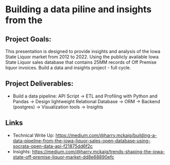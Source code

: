 # Building a data piline and insights from the 

## Project Goals: 
This presentation is designed to provide insights and analysis of the Iowa State Liquor market from 2012 to 2022.
Using the publicly available Iowa State Liquor sales database that contains 25MM records of Off Premise liquor invoices.
Build a data and insights project - full cycle.

## Project Deliverables:
- Build a data pipeline: API Script -> ETL and Profiling with Python and Pandas -> Design lightweight Relational Database -> ORM -> Backend (postgres) -> Visualization tools -> Insights

## Links
- Technical Write Up: https://medium.com/@harry.mckaig/building-a-data-pipeline-from-the-iowa-liquor-sales-open-database-using-socrata-open-data-api-f21875dd6f2c
- Insights: https://medium.com/@harry.mckaig/trends-shaping-the-iowa-state-off-premise-liquor-market-dd8e68890efc




